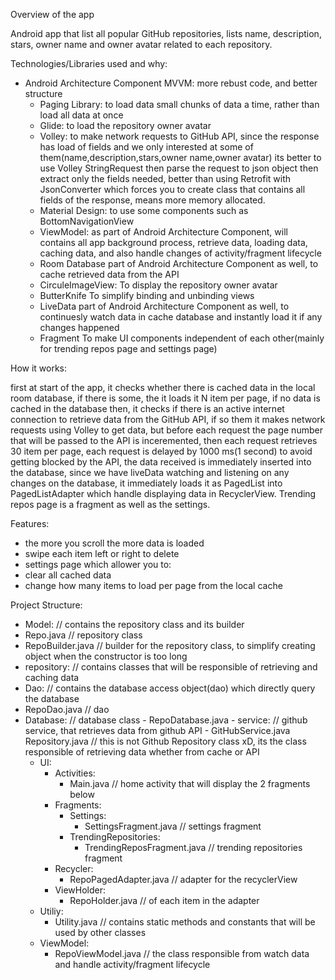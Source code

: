 Overview of the app

Android app that list all popular GitHub repositories, lists name, description, stars, owner name and owner avatar related to each repository.


Technologies/Libraries used and why:

- Android Architecture Component MVVM:		more rebust code, and better structure
	- Paging Library:							to load data small chunks of data a time, rather than load all data at once
	- Glide:									to load the repository owner avatar
	- Volley:									to make network requests to GitHub API, since the response has load of fields and we only interested at some of them(name,description,stars,owner name,owner avatar) its better to use Volley StringRequest then parse the request to json object then extract only the fields needed, better than using Retrofit with JsonConverter which forces you to create class that contains all fields of the response, means more memory allocated.
	- Material Design: 							to use some components such as BottomNavigationView
	- ViewModel:								as part of Android Architecture Component, will contains all app background process, retrieve data, loading data, caching data, and also handle changes of activity/fragment lifecycle
	- Room Database								part of Android Architecture Component as well, to cache retrieved data from the API
	- CirculeImageView:							To display the repository owner avatar
	- ButterKnife								To simplify binding and unbinding views
	- LiveData									part of Android Architecture Component as well, to continuesly watch data in cache database and instantly load it if any changes happened
	- Fragment 									To make UI components independent of each other(mainly for trending repos page and settings page)

How it works:
	
first at start of the app, it checks whether there is cached data in the local room database, if there is some, the it loads it N item per page, if no data is cached in the database then, it checks if there is an active internet connection to retrieve data from the GitHub API, if so them it makes network requests using Volley to get data, but before each request the page number that will be passed to the API is inceremented, then each request retrieves 30 item per page, each request is delayed by 1000 ms(1 second) to avoid getting blocked by the API, the data received is immediately inserted into the database, since we have liveData watching and listening on any changes on the database, it immediately loads it as PagedList into PagedListAdapter which handle displaying data in RecyclerView.
	Trending repos page is a fragment as well as the settings.


Features:

- the more you scroll the more data is loaded
- swipe each item left or right to delete
- settings page which allower you to:
- clear all cached data
- change how many items to load per page from the local cache

Project Structure:

- Model:								// contains the repository class and its builder
- Repo.java 						// repository class
- RepoBuilder.java 					// builder for the repository class, to simplify creating object when the constructor is too long
- repository:							// contains classes that will be responsible of retrieving and caching data
- Dao:								// contains the database access object(dao) which directly query the database
- RepoDao.java 					// dao
- Database:							// database class
			- RepoDatabase.java 
		- service:							// github service, that retrieves data from github API
			- GitHubService.java
		Repository.java 					// this is not Github Repository class xD, its the class responsible of retrieving data whether from cache or API
	- UI:
		- Activities:
			- Main.java 					// home activity that will display the 2 fragments below 				
		- Fragments:
			- Settings:
				- SettingsFragment.java 	// settings fragment
			- TrendingRepositories:
				- TrendingReposFragment.java // trending repositories fragment
		- Recycler:
			- RepoPagedAdapter.java 		//  adapter for the recyclerView
		- ViewHolder:
			- RepoHolder.java 				// of each item in the adapter
	- Utiliy:
		- Utility.java 						// contains static methods and constants that will be used by other classes
	- ViewModel:
		- RepoViewModel.java 				// the class responsible from watch data and handle activity/fragment lifecycle
